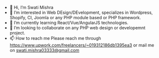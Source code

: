 - 👋 Hi, I’m Swati Mishra
- 👀 I’m interested in Web DEsign/DEvelopment, specializes in Wordpress, Shopify, CI, Joomla or any PHP module based or PHP framework.
- 🌱 I’m currently learning React/Vue/AngularJS technologies.
- 💞️ I’m looking to collaborate on any PHP web design or developemnt project.
- 📫 How to reach me Please reach me through https://www.upwork.com/freelancers/~019312186db1395ea3 or mail me on swati.mishra03333@gmail.com

<!---
swatimishra003/swatimishra003 is a ✨ special ✨ repository because its `README.md` (this file) appears on your GitHub profile.
You can click the Preview link to take a look at your changes.
--->
